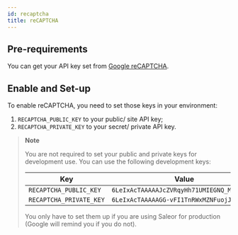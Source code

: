 ```yaml
---
id: recaptcha
title: reCAPTCHA
---
```


## Pre-requirements

You can get your API key set from [Google reCAPTCHA](https://www.google.com/recaptcha/admin).


## Enable and Set-up

To enable reCAPTCHA, you need to set those keys in your environment:

1. `RECAPTCHA_PUBLIC_KEY` to your public/ site API key;
2. `RECAPTCHA_PRIVATE_KEY` to your secret/ private API key.

> **Note**
>
> You are not required to set your public and private keys for development use. You can use the following development keys:
>
>| Key | Value |
>| --- | --- |
>| `RECAPTCHA_PUBLIC_KEY` | `6LeIxAcTAAAAAJcZVRqyHh71UMIEGNQ_MXjiZKhI` |
>| `RECAPTCHA_PRIVATE_KEY` | `6LeIxAcTAAAAAGG-vFI1TnRWxMZNFuojJ4WifJWe` |
>
> You only have to set them up if you are using Saleor for production (Google will remind you if you do not).